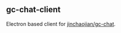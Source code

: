 ## gc-chat-client
Electron based client for [jinchaojian/gc-chat](https://github.com/jinchaojian/gc-chat).
